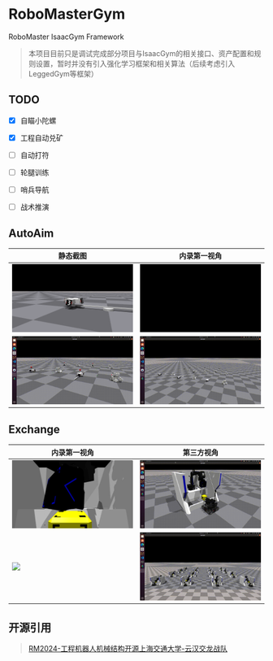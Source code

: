 # RoboMasterGym

RoboMaster IsaacGym Framework

> 本项目目前只是调试完成部分项目与IsaacGym的相关接口、资产配置和规则设置，暂时并没有引入强化学习框架和相关算法（后续考虑引入LeggedGym等框架）
## TODO

- [x] 自瞄小陀螺
- [x] 工程自动兑矿
- [ ] 自动打符
- [ ] 轮腿训练
- [ ] 哨兵导航
- [ ] 战术推演


## AutoAim
| 静态截图 | 内录第一视角 |
|----------|--------------|
| <img src="doc/autoaim.png" width="400"> | <img src="doc/autoaim_1st.gif" width="400"> |
| <img src="doc/autoaim_test.gif" width="400"> | <img src="doc/autoaim_multi.gif" width="400"> |

## Exchange
| 内录第一视角 | 第三方视角 |
|----------|------------|
| <img src="doc/exchange.png" width="400"> | <img src="doc/exchange_3rd.gif" width="400"> |
| <img src="doc/exchange_base.gif" width="400"> | <img src="doc/exchange_multi.gif" width="400"> |


## 开源引用
>[RM2024-工程机器人机械结构开源上海交通大学-云汉交龙战队](https://bbs.robomaster.com/article/54080?source=4)